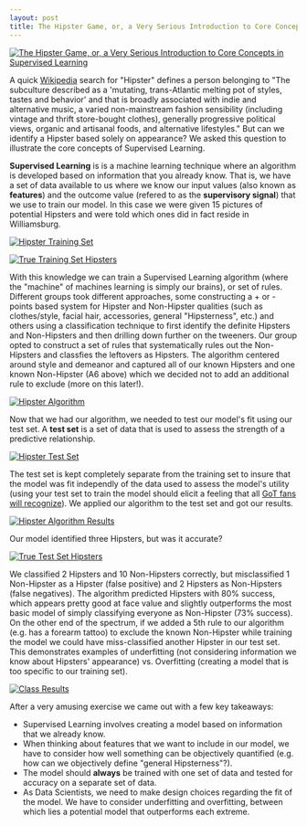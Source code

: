 ```yaml
---
layout: post
title: The Hipster Game, or, a Very Serious Introduction to Core Concepts in Supervised Learning
---
```


[<img src="/assets/hipstergame_banner.jpg" title="The Hipster Game, or, a Very Serious Introduction to Core Concepts in Supervised Learning"/>](https://github.com/GarrettHoffman/garretthoffman.github.io/tree/master)

A quick [Wikipedia](https://en.wikipedia.org/wiki/Hipster_(contemporary_subculture) "Hipster (contemporary subculture)") search for "Hipster" defines a person belonging to "The subculture described as a 'mutating, trans-Atlantic melting pot of styles, tastes and behavior' and that is broadly associated with indie and alternative music, a varied non-mainstream fashion sensibility (including vintage and thrift store-bought clothes), generally progressive political views, organic and artisanal foods, and alternative lifestyles."  But can we identify a Hipster based solely on appearance?  We asked this question to illustrate the core concepts of Supervised Learning.

**Supervised Learning** is is a machine learning technique where an algorithm is developed based on information that you already know.  That is, we have a set of data available to us where we know our input values (also known as **features**) and the outcome value (refered to as the **supervisory signal**) that we use to train our model.  In this case we were given 15 pictures of potential Hipsters and were told which ones did in fact reside in Williamsburg.  

[<img src="/assets/hipstergame_trainset.jpg" title="Hipster Training Set"/>](https://github.com/GarrettHoffman/garretthoffman.github.io/tree/master)

[<img src="/assets/hipstergame_trainhipsters.jpg" title="True Training Set Hipsters"/>](https://github.com/GarrettHoffman/garretthoffman.github.io/tree/master)

With this knowledge we can train a Supervised Learning algorithm (where the "machine" of machines learning is simply our brains), or set of rules.  Different groups took different approaches, some constructing a + or - points based system for Hipster and Non-Hipster qualities (such as clothes/style, facial hair, accessories, general "Hipsterness", etc.) and others using a classification technique to first identify the definite Hipsters and Non-Hipsters and then drilling down further on the tweeners.  Our group opted to construct a set of rules that systematically rules out the Non-Hipsters and classfies the leftovers as Hipsters.  The algorithm centered around style and demeanor and captured all of our known Hipsters and one known Non-Hipster (A6 above) which we decided not to add an additional rule to exclude (more on this later!).

[<img src="/assets/hipstergame_alg.jpg" title="Hipster Algorithm"/>](https://github.com/GarrettHoffman/garretthoffman.github.io/tree/master)

Now that we had our algorithm, we needed to test our model's fit using our test set.  A **test set** is a set of data that is used to assess the strength of a predictive relationship.

[<img src="/assets/hipstergame_testset.jpg" title="Hipster Test Set"/>](https://github.com/GarrettHoffman/garretthoffman.github.io/tree/master)

The test set is kept completely separate from the training set to insure that the model was fit independly of the data used to assess the model's utility (using your test set to train the model should elicit a feeling that all [GoT fans will recognize](https://media.giphy.com/media/l41lOCS45UvxvGsOQ/giphy.gif "Shame.")).  We applied our algorithm to the test set and got our results.

[<img src="/assets/hipstergame_alg_results.jpg" title="Hipster Algorithm Results"/>](https://github.com/GarrettHoffman/garretthoffman.github.io/tree/master)

Our model identified three Hipsters, but was it accurate?  

[<img src="/assets/hipstergame_testhipsters.jpg" title="True Test Set Hipsters"/>](https://github.com/GarrettHoffman/garretthoffman.github.io/tree/master)

We classified 2 Hipsters and 10 Non-Hipsters correctly, but misclassified 1 Non-Hipster as a Hipster (false positive) and 2 Hipsters as Non-Hipsters (false negatives).  The algorithm predicted Hipsters with 80% success, which appears pretty good at face value and slightly outperforms the most basic model of simply classifying everyone as Non-Hipster (73% success).  On the other end of the spectrum, if we added a 5th rule to our algorithm (e.g. has a forearm tattoo) to exclude the known Non-Hipster while training the model we could have miss-classified another Hipster in our test set.  This demonstrates examples of underfitting (not considering information we know about Hipsters' appearance) vs. Overfitting (creating a model that is too specific to our training set).

[<img src="/assets/hipstergame_results.jpg" title="Class Results"/>](https://github.com/GarrettHoffman/garretthoffman.github.io/tree/master)

After a very amusing exercise we came out with a few key takeaways:

* Supervised Learning involves creating a model based on information that we already know.
* When thinking about features that we want to include in our model, we have to consider how well something can be objectively quantified (e.g. how can we objectively define "general Hipsterness"?).
* The model should **always** be trained with one set of data and tested for accuracy on a separate set of data.
* As Data Scientists, we need to make design choices regarding the fit of the model. We have to consider underfitting and overfitting, between which lies a potential model that outperforms each extreme.